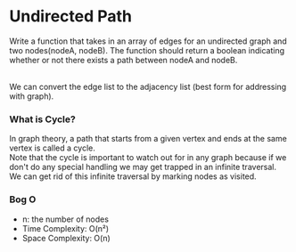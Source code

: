 # Undirected Path
Write a function that takes in an array of edges for an undirected graph and two nodes(nodeA, nodeB). The function should return a boolean indicating whether or not there exists a path between nodeA and nodeB.

<br />
We can convert the edge list to the adjacency list (best form for addressing with graph).

### What is Cycle?
In graph theory, a path that starts from a given vertex and ends at the same vertex is called a cycle.
<br />
Note that the cycle is important to watch out for in any graph because if we don't do any special handling we may get trapped in an infinite traversal. We can get rid of this infinite traversal by marking nodes as visited.

### Bog O
* n: the number of nodes
* Time Complexity: O(n²)
* Space Complexity: O(n)
